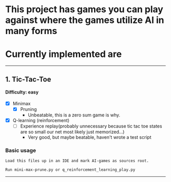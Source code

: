 # This project has games you can play against where the games utilize AI in many forms

# Currently implemented are

___

## 1. Tic-Tac-Toe
#### Difficulty: easy
* [x] Minimax
  * [x] Pruning 
    * Unbeatable, this is a zero sum game is why.
* [x] Q-learning (reinforcement)
  * [ ] Experience replay(probably unnecessary because tic tac toe states are so small our net most likely just memorized...)
    * Very good, but maybe beatable, haven't wrote a test script
  
### Basic usage
    Load this files up in an IDE and mark AI-games as sources root. 
    
    Run mini-max-prune.py or q_reinforcement_learning_play.py
    
    
___

